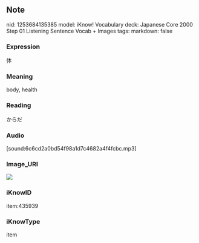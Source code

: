 ## Note
nid: 1253684135385
model: iKnow! Vocabulary
deck: Japanese Core 2000 Step 01 Listening Sentence Vocab + Images
tags: 
markdown: false

### Expression
体

### Meaning
body, health

### Reading
からだ

### Audio
[sound:6c6cd2a0bd54f98a1d7c4682a4f4fcbc.mp3]

### Image_URI
<!DOCTYPE html>
<title></title>
<img src="34cef4139b0b52572a2f24ed06626edf.jpg">



### iKnowID
item:435939

### iKnowType
item
